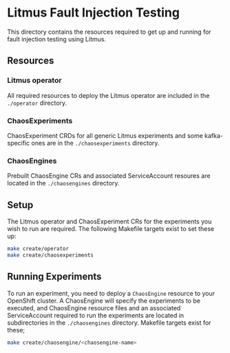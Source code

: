 # Litmus Fault Injection Testing

This directory contains the resources required to get up and running for fault injection testing using Litmus. 

## Resources

### Litmus operator

All required resources to deploy the Litmus operator are included in the `./operator` directory.

### ChaosExperiments

ChaosExperiment CRDs for all generic Litmus experiments and some kafka-specific ones are in the `./chaosexperiments` directory.

### ChaosEngines

Prebuilt ChaosEngine CRs and associated ServiceAccount resoures are located in the `./chaosengines` directory.

## Setup

The Litmus operator and ChaosExperiment CRs for the experiments you wish to run are required. The following Makefile targets exist to set these up:

```sh
make create/operator
make create/chaosexperiments
```

## Running Experiments

To run an experiment, you need to deploy a `ChaosEngine` resource to your OpenShift cluster. A ChaosEngine will specify the experiments to be executed, and ChaosEngine resource files and an associated ServiceAccount required to run the experiments are located in subdirectories in the `./chaosengines` directory. Makefile targets exist for these;

```sh
make create/chaosengine/<chaosengine-name>
```